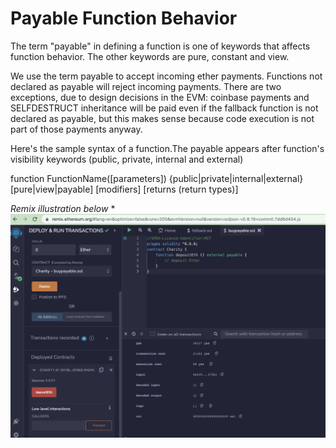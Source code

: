 # Payable Function Behavior

The term "payable" in defining a function is one of keywords that affects function behavior. The other keywords are pure, constant and view.

We use the term payable to accept incoming ether payments. Functions not declared as payable will reject incoming payments. 
There are two exceptions, due to design decisions in the EVM: coinbase payments and SELFDESTRUCT inheritance will be paid even
if the fallback function is not declared as payable, but this makes sense because code execution is not part of those payments anyway.

Here's the sample syntax of a function.The payable appears after function's visibility keywords (public, private, internal and external)

function FunctionName([parameters]) {public|private|internal|external}
[pure|view|payable] [modifiers] [returns (return types)]

*Remix illustration below* *
![image info](payableimg.png)
